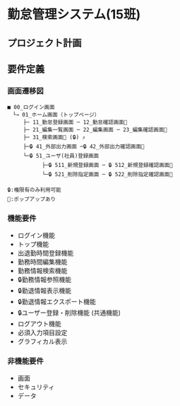 # 勤怠管理システム(15班)

## プロジェクト計画

## 要件定義

### 画面遷移図
```
■ 00_ログイン画面
　└→ 01_ホーム画面（トップページ）
　　　├─ 11_勤怠登録画面 ─ 12_勤怠確認画面📢
　　　├─ 21_編集一覧画面 ─ 22_編集画面 ─ 23_編集確認画面📢
　　　├─ 31_検索画面📢 (🔒) ⤴
　　　├─🔒 41_外部出力画面 ─🔒 42_外部出力確認画面📢
　　　└─🔒 51_ユーザ(社員)登録画面
　　      　├─🔒 511_新規登録画面 ─ 🔒 512_新規登録確認画面📢
　　      　└─🔒 521_削除指定画面 ─ 🔒 522_削除指定確認画面📢
    
🔒:権限有のみ利用可能
📢:ポップアップあり
```

### 機能要件
- ログイン機能
- トップ機能
- 出退勤時間登録機能
- 勤務時間編集機能
- 勤務情報検索機能
- 🔒勤務情報参照機能
- 🔒勤退情報表示機能
- 🔒勤退情報エクスポート機能
- 🔒ユーザー登録・削除機能
(共通機能)
- ログアウト機能
- 必須入力項目設定
- グラフィカル表示

### 非機能要件
- 画面
- セキュリティ
- データ
